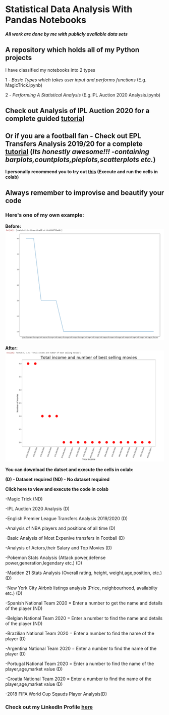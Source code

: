 # Statistical Data Analysis With Pandas Notebooks

***All work are done by me with publicly available data sets***

## A repository which holds all of my Python projects
 
I have classified my notebooks into 2 types

1 - *Basic Types which takes user input and performs functions* (E.g. MagicTrick.ipynb)

2 - *Performing A Statistical Analysis* (E.g.IPL Auction 2020 Analysis.ipynb)

## Check out Analysis of IPL Auction 2020 for a complete guided [tutorial](https://github.com/Thesavagecoder7784/PythonNotebooks/blob/master/Analysis%20of%20IPL%20Auction%202020.ipynb)
## Or if you are a football fan - Check out EPL Transfers Analysis 2019/20 for a complete [tutorial](https://github.com/Thesavagecoder7784/Statistical-Data-Analysis-With-Pandas/blob/master/English%20Premier%20League%20Transfers%20Analysis%202019-20.ipynb) (***Its honestly awesome!!! -containing barplots,countplots,pieplots,scatterplots etc.***)

**I personally recommend you to try out [this](https://colab.research.google.com/drive/1JJSTd0jVsw_Wa82gsexqUCPT9ErfDT0W?usp=sharing)
(Execute and run the cells in colab)**

## Always remember to improvise and beautify your code

### Here's one of my own example:

**Before:**
![alt text](https://github.com/Thesavagecoder7784/datasets-images/blob/master/Maplotlib%20Actor%20Before.PNG?raw=true)

**After:**
![alt text](https://github.com/Thesavagecoder7784/datasets-images/blob/master/Maplotlib%20Actor%20After.PNG?raw=true)

**You can download the datset and execute the cells in colab:**

**(D) - Dataset required  (ND) - No dataset required**

**Click here to view and execute the code in colab**

-Magic Trick (ND)
 
-IPL Auction 2020 Analysis (D)
  
-English Premier League Transfers Analysis 2019/2020 (D)
  
-Analysis of NBA players and positions of all time (D)
  
-Basic Analysis of Most Expenive transfers in Football (D)
  
-Analysis of Actors,their Salary and Top Movies (D)

-Pokemon Stats Analysis (Attack power,defense power,generation,legendary etc.) (D)

-Madden 21 Stats Analysis (Overall rating, height, weight,age,position, etc.) (D)

-New York City Airbnb listings analysis (Price, neighbourhood, availabilty etc.) (D)

-Spanish National Team 2020 = Enter a number to get the name and details of the player (ND)
        
-Belgian National Team 2020 = Enter a number to find the name and details of the player (ND)
  
-Brazilian National Team 2020 = Enter a number to find the name of the player (D)
	
-Argentina National Team 2020 = Enter a number to find the name of the player (D)
  
-Portugal National Team 2020 = Enter a number to find the name of the player,age,market value  (D)  

-Croatia National Team 2020 = Enter a number to find the name of the player,age,market value (D)
  
-2018 FIFA World Cup Sqauds Player Analysis(D)

### Check out my LinkedIn Profile [here](https://www.linkedin.com/in/prabhat-palraj-237719172/)

